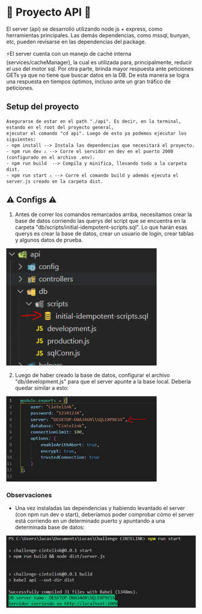 # 📡 Proyecto API 📡
El server (api) se desarrolló utilizando node js + express, como herramientas principales.
Las demás dependencias, como mssql, bunyan, etc, pueden revisarse en las dependencias del package.

⚡El server cuenta con un manejo de caché interna (services/cacheManager), la cual es utilizada para, principalmente, reducir el uso del motor sql.
Por otra parte, brinda mayor respuesta ante peticiones GETs ya que no tiene que buscar datos en la DB.
De esta manera se logra una respuesta en tiempos óptimos, incluso ante un gran tráfico de peticiones.

## Setup del proyecto
```
Asegurarse de estar en el path "./api". Es decir, en la terminal, estando en el root del proyecto general, 
ejecutar el comando "cd api". Luego de esto ya podemos ejecutar los siguientes:
- npm install --> Instala las dependencias que necesitará el proyecto.
- npm run dev ⚠ --> Corre el servidor en dev en el puerto 2000 (configurado en el archivo .env).
- npm run build  --> Compila y minifica, llevando todo a la carpeta dist.
- npm run start ⚠ --> Corre el comando build y además ejecuta el server.js creado en la carpeta dist.
```

## ⚠ Configs ⚠
1. Antes de correr los comandos remarcados arriba, necesitamos crear la base de datos corriendo las querys del script que se encuentra en la carpeta "db/scripts/initial-idempotent-scripts.sql". Lo que harán esas querys es crear la base de datos, crear un usuario de login, crear tablas y algunos datos de prueba.
<img alt="Lucas Jappert's LinkedIN" width="400px" src="https://github.com/LucasJappert/lucasjappert/blob/main/images/img5.PNG" />

2. Luego de haber creado la base de datos, configurar el archivo "db/development.js" para que el server apunte a la base local. Debería quedar similar a esto:
<img alt="Lucas Jappert's LinkedIN" width="400px" src="https://github.com/LucasJappert/lucasjappert/blob/main/images/img6.PNG" />


### Observaciones
- Una vez instaladas las dependencias y habiendo levantado el server (con npm run dev o start), deberíamos poder comprobar cómo el server está corriendo en un determinado puerto y apuntando a una determinada base de datos:
<img alt="Lucas Jappert's LinkedIN" width="600px" src="https://github.com/LucasJappert/lucasjappert/blob/main/images/img4.PNG" />
